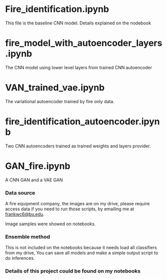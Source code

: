 # Fire_identification.ipynb

This file is the baseline CNN model. Details explained on the nodebook

# fire_model_with_autoencoder_layers.ipynb

The CNN model using lower level layers from trained CNN autoencoder

# VAN_trained_vae.ipynb

The variational autoencoder trained by fire only data.

# fire_identification_autoencoder.ipynb

Two CNN autoencoders trained as trained weights and layers provider.

# GAN_fire.ipynb

A CNN GAN and a VAE GAN


### Data source

A fire equipment company, the images are on my drive, please require access data if you need to run those scripts, 
by emailing me at frankwc6@bu.edu.

Image samples were showed on notebooks.

### Ensemble method 

This is not included on the notebooks because it needs load all classifiers from my drive, 
You can save all models and make a simple output script to do inferences. 


### Details of this project could be found on my notebooks